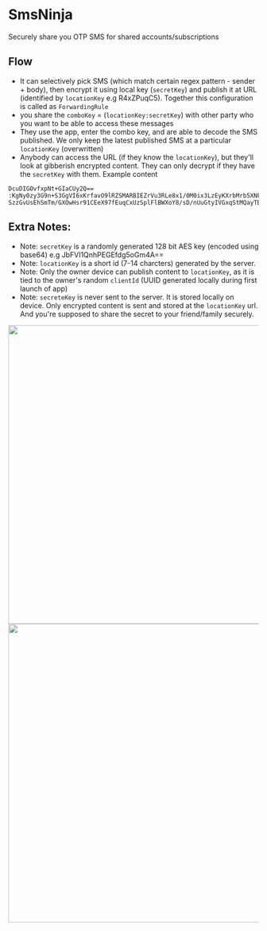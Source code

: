 # SmsNinja
Securely share you OTP SMS for shared accounts/subscriptions

## Flow
- It can selectively pick SMS (which match certain regex pattern - sender + body), then encrypt it using local key (`secretKey`) and publish it at URL (identified by `locationKey` e.g R4xZPuqC5). Together this configuration is called as `ForwardingRule`
- you share the `comboKey` = (`locationKey:secretKey`) with other party who you want to be able to access these messages
- They use the app, enter the combo key, and are able to decode the SMS published. We only keep the latest published SMS at a particular `locationKey` (overwritten)
- Anybody can access the URL (if they know the `locationKey`), but they'll look at gibberish encrypted content. They can only decrypt if they have the `secretKey` with them. Example content
```
DcuDIGOvfxpNt+GIaCUy2Q==
:KgNy0zy3G9n+S3GgVI6xKrfavO9lRZSMARBIEZrVu3RLe8x1/0M0ix3LzEyKXrbMrb5XNFOeP9B8
SzzGvUsEhSmTm/GXOwHsr91CEeX97fEuqCxUzSplFlBWXoY8/sD/nUuGtyIVGxqStMQayTBTVg==
```


## Extra Notes:
- Note: `secretKey` is a randomly generated 128 bit AES key (encoded using base64) e.g JbFVI1QnhPEGEfdg5oGm4A==
- Note: `locationKey` is a short id (7-14 charcters) generated by the server.
- Note: Only the owner device can publish content to `locationKey`, as it is tied to the owner's random `clientId` (UUID generated locally during first launch of app)
- Note: `secreteKey` is never sent to the server. It is stored locally on device. Only encrypted content is sent and stored at the `locationKey` url. And you're supposed to share the secret to your friend/family securely.


<p float="left">
  <img src="https://user-images.githubusercontent.com/1778327/168960610-a015f4c5-f6f9-41cd-94aa-e256a9e03de6.png" height="600" />
  <img src="https://user-images.githubusercontent.com/1778327/168960623-7ee4b545-227b-4a10-80c8-6e29c80da927.png" height="600" /> 
</p>
